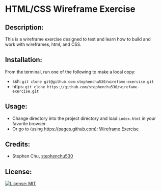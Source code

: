 # HTML/CSS Wireframe Exercise

## Description:
This is a wireframe exercise designed to test and learn how to build and work with wireframes, html, and CSS.

## Installation:
From the terminal, run one of the following to make a local copy:
* ssh: `git clone git@github.com:stephenchu530/wirefame-exercise.git`
* https: `git clone https://github.com/stephenchu530/wirefame-exercise.git`

## Usage:
* Change directory into the project directory and load `index.html` in your favorite browser.
* Or go to (using https://pages.github.com): [Wireframe Exercise](https://stephenchu530.github.io/wirefame-exercise/)

## Credits:
* Stephen Chu, [stephenchu530](https://github.com/stephenchu530)

## License:
[![License: MIT](https://img.shields.io/badge/License-MIT-yellow.svg)](https://github.com/stephenchu530/wireframe-exercise/blob/master/LICENSE)
